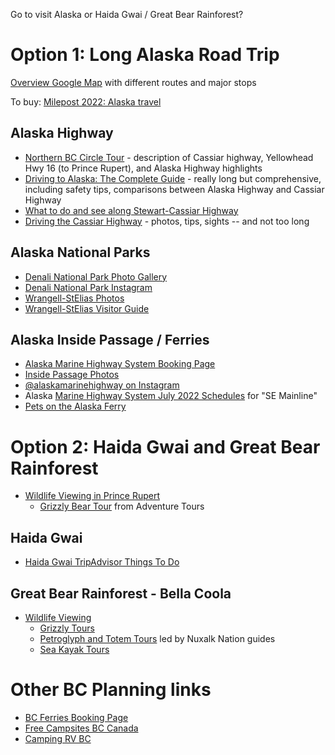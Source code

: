Go to visit Alaska or Haida Gwai / Great Bear Rainforest?

# Option 1: Long Alaska Road Trip

[Overview Google Map](https://www.google.com/maps/d/u/0/edit?mid=1-pXHa2fCgT_HM0xOHc_bbi4rcEwLfCw&ll=56.63708888403522%2C-141.24843662327226&z=5)
with different routes and major stops

To buy: [Milepost 2022: Alaska travel](https://www.amazon.ca/MILEPOST-2022-Alaska-Travel-Planner/dp/1892154560)

## Alaska Highway

* [Northern BC Circle Tour](https://www.travel-british-columbia.com/tours-drives/northern-british-columbia/) - description of Cassiar highway, Yellowhead Hwy 16 (to Prince Rupert), and Alaska Highway highlights
* [Driving to Alaska: The Complete Guide](https://tripmemos.com/driving-alaska/) - really long but comprehensive, including safety tips, comparisons between Alaska Highway and Cassiar Highway
* [What to do and see along Stewart-Cassiar Highway](https://tripmemos.com/stewart-cassiar-highway/)
* [Driving the Cassiar Highway](https://myitchytravelfeet.com/driving-the-cassiar-highway/) - photos, tips, sights -- and not too long

## Alaska National Parks

* [Denali National Park Photo Gallery](https://www.nps.gov/media/photo/gallery.htm?pg=948286&id=30597229-1DD8-B71C-0775CE5C2763B218)
* [Denali National Park Instagram](https://www.instagram.com/denalinps/)
* [Wrangell-StElias Photos](https://duckduckgo.com/?q=photos+wrangell+st+elias+national+park&t=osx&iax=images&ia=images)
* [Wrangell-StElias Visitor Guide](https://www.nps.gov/wrst/learn/news/upload/Keltaeni-2022-web-508.pdf)

## Alaska Inside Passage / Ferries

* [Alaska Marine Highway System Booking Page](https://bookamhs.alaska.gov/book/sailing-search/journeySearch/)
* [Inside Passage Photos](https://www.dreamstime.com/photos-images/alaska-inside-passage.html)
* [@alaskamarinehighway on Instagram](https://www.instagram.com/alaskamarinehighway/)
* Alaska [Marine Highway System July 2022 Schedules](https://dot.alaska.gov/oars/reservations/Schedules.amhsf?selectMonth=July+2022&selectSchedule=SE+Mainlines&action=Get+Schedule) for "SE Mainline"
* [Pets on the Alaska Ferry](http://www.alaskaferryreservations.com/alaskaferry_pets.html)


# Option 2: Haida Gwai and Great Bear Rainforest

* [Wildlife Viewing in Prince Rupert](https://visitprincerupert.com/wildlife-viewing/)
  * [Grizzly Bear Tour](https://www.adventuretours.ca/tours/grizzly-bear-tour/) from Adventure Tours

## Haida Gwai

* [Haida Gwai TripAdvisor Things To Do](https://www.tripadvisor.com/Attractions-g183816-Activities-Haida_Gwaii_Queen_Charlotte_Islands_British_Columbia.html)

## Great Bear Rainforest - Bella Coola

* [Wildlife Viewing](https://bellacoola.ca/activities/wild-life-viewing/)
  * [Grizzly Tours](https://www.bcgrizzlytours.com)
  * [Petroglyph and Totem Tours](https://bellacoola.ca/portfolio/copper-sun-journeys-petroglypgh-totem-tours/) led by Nuxalk Nation guides
  * [Sea Kayak Tours](https://bellacoola.ca/portfolio/aegir-adventures-sea-kayaking/)
  

# Other BC Planning links

* [BC Ferries Booking Page](https://www.bcferries.com/RouteSelectionPage)
* [Free Campsites BC Canada](https://www.tourguidecanada.com/free-campsites.html#free-campsites-canada)
* [Camping RV BC](https://www.campingrvbc.com/camping/)

